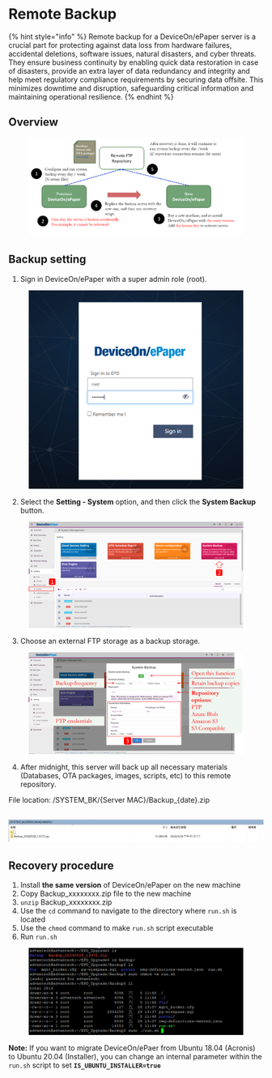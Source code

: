 # Remote Backup

{% hint style="info" %}
Remote backup for a DeviceOn/ePaper server is a crucial part for protecting against data loss from hardware failures, accidental deletions, software issues, natural disasters, and cyber threats. They ensure business continuity by enabling quick data restoration in case of disasters, provide an extra layer of data redundancy and integrity and help meet regulatory compliance requirements by securing data offsite. This minimizes downtime and disruption, safeguarding critical information and maintaining operational resilience.
{% endhint %}

## Overview

<figure><img src="../../.gitbook/assets/image (128).png" alt=""><figcaption></figcaption></figure>

## Backup setting

1. Sign in DeviceOn/ePaper with a super admin role (root).

<figure><img src="../../.gitbook/assets/image (119).png" alt=""><figcaption></figcaption></figure>

2. Select the **Setting - System** option, and then click the **System Backup** button.

<figure><img src="../../.gitbook/assets/image (123).png" alt=""><figcaption></figcaption></figure>

3. Choose an external FTP storage as a backup storage.

<figure><img src="../../.gitbook/assets/image (124).png" alt=""><figcaption></figcaption></figure>

4. After midnight, this server will back up all necessary materials (Databases, OTA packages, images, scripts, etc) to this remote repository.&#x20;

File location: /SYSTEM\_BK/{Server MAC}/Backup\_{date}.zip

## &#x20;![](<../../.gitbook/assets/image (127).png>)

## Recovery procedure

1. Install **the same version** of DeviceOn/ePaper on the new machine
2. Copy Backup\_xxxxxxxx.zip file to the new machine
3. `unzip` Backup\_xxxxxxxx.zip
4. Use the `cd` command to navigate to the directory where `run.sh` is located
5. Use the `chmod` command to make `run.sh` script executable
6. Run `run.sh`

<figure><img src="../../.gitbook/assets/image (285).png" alt=""><figcaption></figcaption></figure>

**Note:** If you want to migrate DeviceOn/ePaer from Ubuntu 18.04 (Acronis) to Ubuntu 20.04 (Installer), you can change an internal parameter within the `run.sh` script to set **`IS_UBUNTU_INSTALLER=true`**
